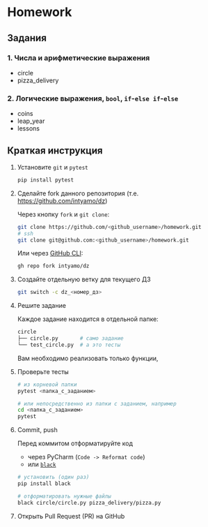 # Homework

## Задания

### 1. Числа и арифметические выражения

- circle
- pizza_delivery

### 2. Логические выражения, `bool`, `if`-`else if`-`else`

- coins
- leap_year
- lessons

## Краткая инструкция

1. Установите `git` и `pytest`

    ```sh
    pip install pytest
    ```

2. Сделайте fork данного репозитория (т.е. https://github.com/intyamo/dz)

   Через кнопку `fork` и `git clone`:

    ```sh
    git clone https://github.com/<github_username>/homework.git
    # ssh
    git clone git@github.com:<github_username>/homework.git
    ```

   Или через [GitHub CLI](https://github.com/cli/cli#installation):

    ```sh
    gh repo fork intyamo/dz
    ```

3. Создайте отдельную ветку для текущего ДЗ

    ```sh
    git switch -c dz_<номер_дз>
    ```

4. Решите задание

   Каждое задание находится в отдельной папке:

    ```sh
    circle
    ├── circle.py       # само задание
    └── test_circle.py  # а это тесты
    ```

    Вам необходимо реализовать только функции,

5. Проверьте тесты

    ```sh
    # из корневой папки
    pytest <папка_с_заданием>

    # или непосредственно из папки с заданием, например
    cd <папка_с_заданием>
    pytest
    ```

6. Commit, push

   Перед коммитом отформатируйте код

    - через PyCharm (`Code -> Reformat code`)
    - или [`black`](https://github.com/psf/black)

    ```sh
    # установить (один раз)
    pip install black

    # отформатировать нужные файлы
    black circle/circle.py pizza_delivery/pizza.py
    ```

7. Открыть Pull Request (PR) на GitHub
